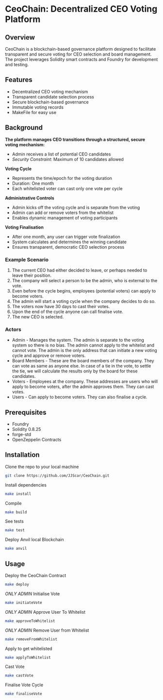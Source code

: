 # CeoChain: Decentralized CEO Voting Platform
## Overview
CeoChain is a blockchain-based governance platform designed to facilitate transparent and secure voting for CEO selection and board management. The project leverages Solidity smart contracts and Foundry for development and testing.

## Features
- Decentralized CEO voting mechanism
- Transparent candidate selection process
- Secure blockchain-based governance
- Immutable voting records
- MakeFile for easy use

## Background
**The platform manages CEO transitions through a structured, secure voting mechanism:**
- Admin receives a list of potential CEO candidates
- *Security Constraint*: Maximum of 10 candidates allowed
  
**Voting Cycle**
- Represents the time/epoch for the voting duration
- Duration: One month
- Each whitelisted voter can cast only one vote per cycle

**Administrative Controls**
- Admin kicks off the voting cycle and is separate from the voting
- Admin can add or remove voters from the whitelist
- Enables dynamic management of voting participants

**Voting Finalisation**
- After one month, any user can trigger vote finalization
- System calculates and determines the winning candidate
- Ensures transparent, democratic CEO selection process

### Example Scenario
1. The current CEO had either decided to leave, or perhaps needed to leave their position. 
2. The company will select a person to be the admin, who is external to the vote. 
3. Even before the cycle begins, employees (potential voters) can apply to become voters.
4. The admin will start a voting cycle when the company decides to do so.
5. The voters now have 30 days to cast their votes.
6. Upon the end of the cycle anyone can call finalise vote.
7. The new CEO is selected.

### Actors
- Admin - Manages the system. The admin is separate to the voting system so there is no bias. The admin cannot apply to the whitelist and cannot vote. The admin is the only address that can initiate a new voting cycle and approve or remove voters.
- Board Members - These are the board members of the company. They can vote as same as anyone else. In case of a tie in the vote, to settle the tie, we will calculate the results only by the board for these candidates. 
- Voters - Employees at the company. These addresses are users who will apply to become voters, after the admin approves them. They can cast votes. 
- Users - Can apply to become voters. They can also finalise a cycle. 

## Prerequisites 
- Foundry
- Solidity 0.8.25
- forge-std
- OpenZeppelin Contracts

## Installation
Clone the repo to your local machine
```bash
git clone https://github.com/JJScar/CeoChain.git
```
Install dependencies
```bash
make install
```
Compile 
```bash
make build
```
See tests
```bash
make test
```
Deploy Anvil local Blockchain
```bash
make anvil
```

## Usage
Deploy the CeoChain Contract
```bash
make deploy
```
*ONLY ADMIN* Initialise Vote
```bash
make initiateVote
```
*ONLY ADMIN* Approve User To Whitelist
```bash
make approveToWhitelist
```
*ONLY ADMIN* Remove User from Whitelist
```bash
make removeFromWhitelist
```
Apply to get whitelisted
```bash
make applyToWhitelist
```
Cast Vote
```bash
make castVote
```
Finalise Vote Cycle
```bash
make finaliseVote
```
